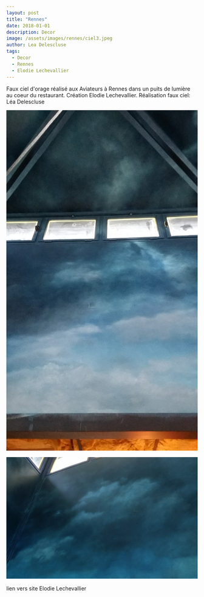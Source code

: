 ```yaml
---
layout: post
title: "Rennes"
date: 2018-01-01
description: Decor
image: /assets/images/rennes/ciel3.jpeg
author: Lea Delescluse
tags:
  - Decor
  - Rennes
  - Elodie Lechevallier
---
```

Faux ciel d'orage réalisé aux Aviateurs à Rennes dans un puits de lumière au coeur du restaurant. Création Elodie Lechevallier. Réalisation faux ciel: Léa Delescluse

![Placeholder](/assets/images/rennes/ciel1.jpg)

![Placeholder](/assets/images/rennes/ciel4.jpg)

lien vers site Elodie Lechevallier
